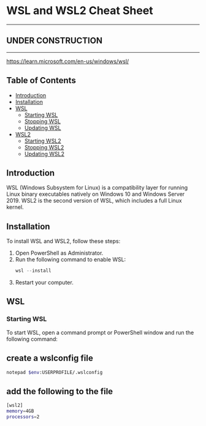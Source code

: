 # WSL and WSL2 Cheat Sheet

---
## **UNDER CONSTRUCTION**
---

https://learn.microsoft.com/en-us/windows/wsl/

## Table of Contents
- [Introduction](#introduction)
- [Installation](#installation)
- [WSL](#wsl)
    - [Starting WSL](#starting-wsl)
    - [Stopping WSL](#stopping-wsl)
    - [Updating WSL](#updating-wsl)
- [WSL2](#wsl2)
    - [Starting WSL2](#starting-wsl2)
    - [Stopping WSL2](#stopping-wsl2)
    - [Updating WSL2](#updating-wsl2)

## Introduction
WSL (Windows Subsystem for Linux) is a compatibility layer for running Linux binary executables natively on Windows 10 and Windows Server 2019. WSL2 is the second version of WSL, which includes a full Linux kernel.

## Installation
To install WSL and WSL2, follow these steps:
1. Open PowerShell as Administrator.
2. Run the following command to enable WSL:
     ```powershell
     wsl --install
     ```
3. Restart your computer.

## WSL
### Starting WSL
To start WSL, open a command prompt or PowerShell window and run the following command:


## create a wslconfig file

```bash
notepad $env:USERPROFILE/.wslconfig
```

## add the following to the file

```bash
[wsl2]
memory=4GB
processors=2
```
